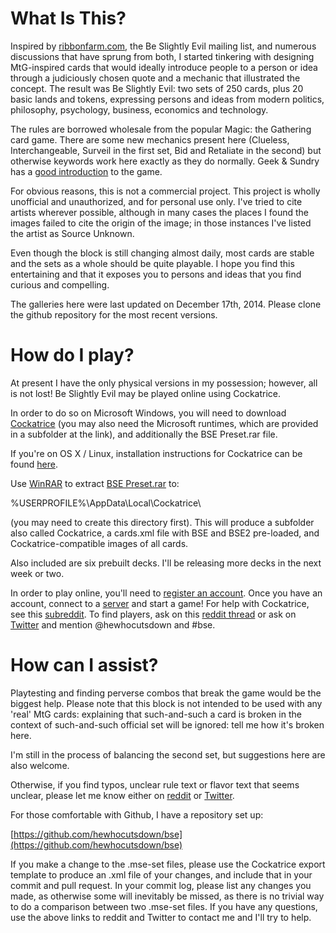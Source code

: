 # What Is This?

Inspired by [ribbonfarm.com](http://www.ribbonfarm.com), the Be Slightly Evil mailing list, and numerous discussions that have sprung from both, I started tinkering with designing MtG-inspired cards that would ideally introduce people to a person or idea through a judiciously chosen quote and a mechanic that illustrated the concept. The result was Be Slightly Evil: two sets of 250 cards, plus 20 basic lands and tokens, expressing persons and ideas from modern politics, philosophy, psychology, business, economics and technology.
 
The rules are borrowed wholesale from the popular Magic: the Gathering card game. There are some new mechanics present here (Clueless, Interchangeable, Surveil in the first set, Bid and Retaliate in the second) but otherwise keywords work here exactly as they do normally. Geek & Sundry has a [good introduction](http://geekandsundry.com/forums/discussion/4871/a-beginners-guide-to-magic-the-gathering/p1) to the game.
 
For obvious reasons, this is not a commercial project. This project is wholly unofficial and unauthorized, and for personal use only. I've tried to cite artists wherever possible, although in many cases the places I found the images failed to cite the origin of the image; in those instances I've listed the artist as Source Unknown.
 
Even though the block is still changing almost daily, most cards are stable and the sets as a whole should be quite playable. I hope you find this entertaining and that it exposes you to persons and ideas that you find curious and compelling.
 
The galleries here were last updated on December 17th, 2014. Please clone the github repository for the most recent versions.

# How do I play?

At present I have the only physical versions in my possession; however, all is not lost! Be Slightly Evil may be played online using Cockatrice.

In order to do so on Microsoft Windows, you will need to download [Cockatrice](https://www.dropbox.com/sh/ouewghrnudatfid/AADPq-_buDYxG2zNJTDehw1ra?dl=0) (you may also need the Microsoft runtimes, which are provided in a subfolder at the link), and additionally the BSE Preset.rar file.

If you're on OS X / Linux, installation instructions for Cockatrice can be found [here](https://github.com/Cockatrice/Cockatrice/wiki/Installing-Cockatrice).
 
Use [WinRAR](http://www.rarlab.com/download.htm) to extract [BSE Preset.rar](https://www.dropbox.com/s/hdgbodjmtehegi8/BSE%20Preset.rar?dl=0) to:
 
%USERPROFILE%\AppData\Local\Cockatrice\
 
(you may need to create this directory first). This will produce a subfolder also called Cockatrice, a cards.xml file with BSE and BSE2 pre-loaded, and Cockatrice-compatible images of all cards.
 
Also included are six prebuilt decks. I'll be releasing more decks in the next week or two.
 
In order to play online, you'll need to [register an account](http://www.woogerworks.com/index.php/account-registration). Once you have an account, connect to a [server](http://www.woogerworks.com/index.php/hosted-service-information/3-cockatrice-server-information) and start a game! For help with Cockatrice, see this [subreddit](http://www.reddit.com/r/Cockatrice/). To find players, ask on this [reddit thread](http://www.reddit.com/r/custommagic/comments/2pisvg/be_slightly_evil_a_ribbonfarminspired_mtg_block/) or ask on [Twitter](https://twitter.com/hewhocutsdown) and mention @hewhocutsdown and #bse.

# How can I assist?

Playtesting and finding perverse combos that break the game would be the biggest help. Please note that this block is not intended to be used with any 'real' MtG cards: explaining that such-and-such a card is broken in the context of such-and-such official set will be ignored: tell me how it's broken here.
 
I'm still in the process of balancing the second set, but suggestions here are also welcome.
 
Otherwise, if you find typos, unclear rule text or flavor text that seems unclear, please let me know either on [reddit](http://www.reddit.com/r/custommagic/comments/2pisvg/be_slightly_evil_a_ribbonfarminspired_mtg_block/) or [Twitter](https://twitter.com/hewhocutsdown).
 
For those comfortable with Github, I have a repository set up: 
 
[https://github.com/hewhocutsdown/bse](https://github.com/hewhocutsdown/bse)
 
If you make a change to the .mse-set files, please use the Cockatrice export template to produce an .xml file of your changes, and include that in your commit and pull request. In your commit log, please list any changes you made, as otherwise some will inevitably be missed, as there is no trivial way to do a comparison between two .mse-set files. If you have any questions, use the above links to reddit and Twitter to contact me and I'll try to help.
